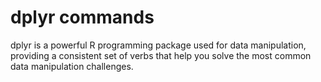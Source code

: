 # dplyr commands
dplyr is a powerful R programming package used for data manipulation, providing a consistent set of verbs that help you solve the most common data manipulation challenges.
